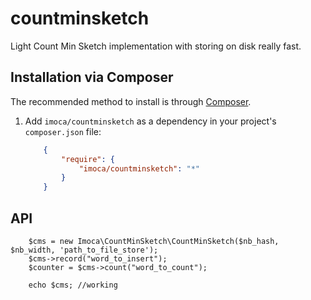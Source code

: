 # countminsketch

Light Count Min Sketch implementation with storing on disk really fast.

## Installation via Composer
The recommended method to install is through [Composer](http://getcomposer.org).

1. Add `imoca/countminsketch` as a dependency in your project's `composer.json` file:

    ```json
        {
            "require": {
                "imoca/countminsketch": "*"
            }
        }
    ```

## API

```
    $cms = new Imoca\CountMinSketch\CountMinSketch($nb_hash, $nb_width, 'path_to_file_store');
    $cms->record("word_to_insert");
    $counter = $cms->count("word_to_count");

    echo $cms; //working
```
